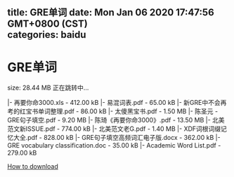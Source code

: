 
title: GRE单词
date: Mon Jan 06 2020 17:47:56 GMT+0800 (CST)    
categories: baidu
---

# GRE单词
size: 28.44 MB
 正在跳转中...
 
|- 再要你命3000.xls - 412.00 kB
|- 易混词表.pdf - 65.00 kB
|- 新GRE中不会再考的红宝书单词整理.pdf - 86.00 kB
|- 太傻黑宝书.pdf - 1.50 MB
|- 陈圣元 - GRE句子填空.pdf - 9.20 MB
|- 陈琦《再要你命3000》.pdf - 13.50 MB
|- 北美范文新ISSUE.pdf - 774.00 kB
|- 北美范文老G.pdf - 1.40 MB
|- XDF词根词缀记忆大全.pdf - 828.00 kB
|- GRE句子填空高频词汇电子版.docx - 362.00 kB
|- GRE vocabulary classification.doc - 35.00 kB
|- Academic Word List.pdf - 279.00 kB

[How to download](https://bpcam.bemobtrk.com/go/2ceec3aa-1ca2-46d6-b9ff-aaa5c184517c?jno=1486)